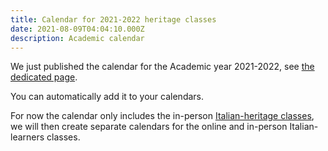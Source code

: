 ```yaml
---
title: Calendar for 2021-2022 heritage classes
date: 2021-08-09T04:04:10.000Z
description: Academic calendar
---
```


We just published the calendar for the Academic year 2021-2022, see [the dedicated page](/calendar).

You can automatically add it to your calendars.

For now the calendar only includes the in-person [Italian-heritage classes](/classes), we will then create separate calendars for the online and in-person Italian-learners classes. 
